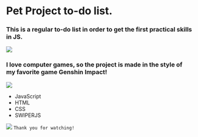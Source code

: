 # Pet Project **to-do list**.[](https://i2.piccy.info/i9/100575df65de38202f9f5527b5f4092c/1645885695/1537/1459754/primogem.png)
### This is a regular **to-do** list in order to get the first practical skills in JS.
![](https://i2.piccy.info/i9/2cb30c6c14c1c81ff8cd7a6f4f9d23c4/1645885738/2331/1459754/mora.png)
### I love computer games, so the project is made in the style of my favorite game **Genshin Impact**!
![](https://i2.piccy.info/i9/100575df65de38202f9f5527b5f4092c/1645885695/1537/1459754/primogem.png)

- JavaScript
- HTML
- CSS
- SWIPERJS

![](https://i2.piccy.info/i9/86eee0e49441c8af0e31a08a6b01dae8/1645885460/236964/1459754/3333.jpg)
`Thank you for watching!`
